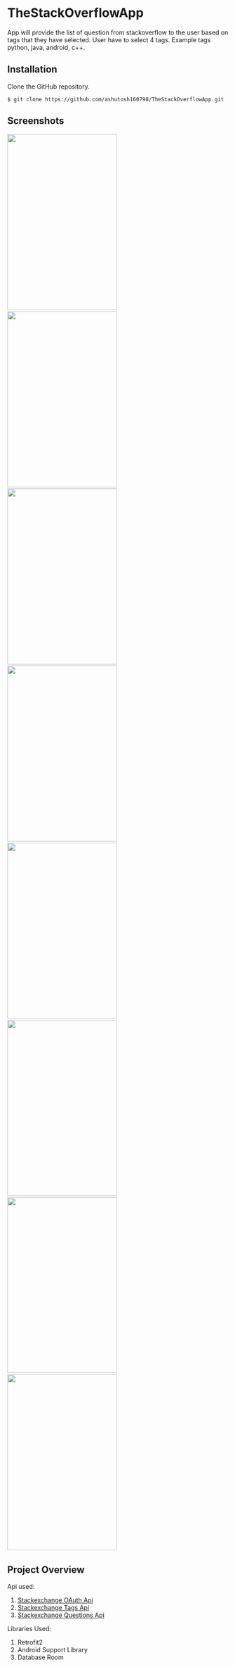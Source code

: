 # TheStackOverflowApp
App will provide the list of question from stackoverflow to the user based on tags that they have selected. User have to select 4 tags. Example tags python, java, android, c++.

## Installation
Clone the GitHub repository.
```
$ git clone https://github.com/ashutosh160798/TheStackOverflowApp.git
```

## Screenshots
<img src="https://user-images.githubusercontent.com/35541355/55718197-cdcd2780-5a18-11e9-9c7a-956cf358b532.png" width="250px" height="400px" />&nbsp;&nbsp;
<img src="https://user-images.githubusercontent.com/35541355/55718199-cdcd2780-5a18-11e9-9ca3-fa49af9dcae0.png" width="250px" height="400px" />&nbsp;&nbsp;
<img src="https://user-images.githubusercontent.com/35541355/55718877-6e701700-5a1a-11e9-9f2b-677becd8dae5.png" width="250px" height="400px" />&nbsp;&nbsp;
<img src="https://user-images.githubusercontent.com/35541355/55718202-ce65be00-5a18-11e9-8252-f76880798372.png" width="250px" height="400px" />&nbsp;&nbsp;
<img src="https://user-images.githubusercontent.com/35541355/55718203-ce65be00-5a18-11e9-8a6e-6ace35ca621b.png" width="250px" height="400px" />&nbsp;&nbsp;
<img src="https://user-images.githubusercontent.com/35541355/55718262-f6552180-5a18-11e9-94b0-03017969ce40.png" width="250px" height="400px" />&nbsp;&nbsp;
<img src="https://user-images.githubusercontent.com/35541355/55718264-f6552180-5a18-11e9-970a-e770df05e9c2.png" width="250px" height="400px" />&nbsp;&nbsp;
<img src="https://user-images.githubusercontent.com/35541355/55718267-f6edb800-5a18-11e9-81ca-9b842f73babb.png" width="250px" height="400px" />&nbsp;&nbsp;



## Project Overview

Api used:

1) [Stackexchange OAuth Api][1]
2) [Stackexchange Tags Api][2]
3) [Stackexchange Questions Api][3]

Libraries Used:
1) Retrofit2
2) Android Support Library
3) Database Room


[1]: https://api.stackexchange.com/docs/authentication
[2]: https://api.stackexchange.com/docs/tags
[3]: https://api.stackexchange.com/docs/questions
